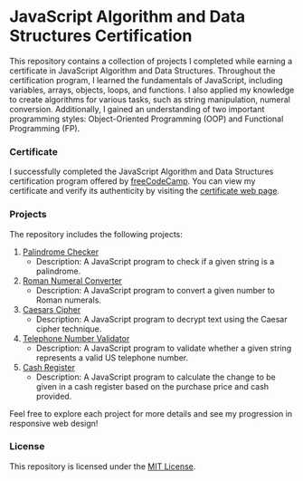 # JavaScript Algorithm and Data Structures Certification

This repository contains a collection of projects I completed while earning a certificate in JavaScript Algorithm and Data Structures. Throughout the certification program, I learned the fundamentals of JavaScript, including variables, arrays, objects, loops, and functions. I also applied my knowledge to create algorithms for various tasks, such as string manipulation, numeral conversion. Additionally, I gained an understanding of two important programming styles: Object-Oriented Programming (OOP) and Functional Programming (FP).
### Certificate

I successfully completed the JavaScript Algorithm and Data Structures certification program offered by [freeCodeCamp](https://www.freecodecamp.org/). You can view my certificate and verify its authenticity by visiting the [certificate web page](https://www.freecodecamp.org/certification/avriya/javascript-algorithms-and-data-structures).

### Projects

The repository includes the following projects:

1. [Palindrome Checker](1-palindrome-checker/src/index.js)
    - Description: A JavaScript program to check if a given string is a palindrome.
2. [Roman Numeral Converter](2-roman-numeral-converter/src/index.js)
    - Description: A JavaScript program to convert a given number to Roman numerals.
3. [Caesars Cipher](3-caesars-cipher/src/index.js)
    - Description: A JavaScript program to decrypt text using the Caesar cipher technique.
4. [Telephone Number Validator](4-telephone-number-validator/src/index.js)
    - Description: A JavaScript program to validate whether a given string represents a valid US telephone number.
5. [Cash Register](5-cash-register/src/index.js)
    - Description: A JavaScript program to calculate the change to be given in a cash register based on the purchase price and cash provided.

Feel free to explore each project for more details and see my progression in responsive web design!

### License

This repository is licensed under the [MIT License](LICENSE).